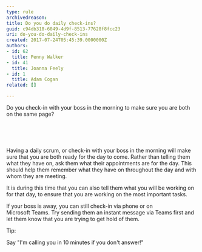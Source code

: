 ```yaml
---
type: rule
archivedreason: 
title: Do you do daily check-ins?
guid: c94db318-6049-4d9f-8513-77628f8fcc23
uri: do-you-do-daily-check-ins
created: 2017-07-24T05:45:39.0000000Z
authors:
- id: 62
  title: Penny Walker
- id: 41
  title: Joanna Feely
- id: 1
  title: Adam Cogan
related: []

---
```



Do you check-in with your boss in the morning to make sure you are both on the same page?<br>
<br><excerpt class='endintro'></excerpt><br>
<p>​</p><p>Having a daily scrum, or check-in with your boss in the morning will make sure that you are both ready for the day to come.&#160;​Rather than telling them what they have on, ask them what their appointments are for the day. This should help them remember what they have on throughout the day&#160;and with whom they are meeting.<br></p><p>It is during this time that&#160;you can also&#160;tell them what you will be working on for that day, to ensure that you are working on the most important tasks.&#160;​<br></p><p>If your boss is away, you can still check-in via phone or on Microsoft&#160;Teams.&#160;Try sending&#160;them&#160;an instant message via Teams first&#160;and let them know that you are trying to get hold of them.&#160;​<br></p><p class="ssw15-rteElement-Tip">Tip&#58;</p><p class="ssw15-rteElement-P">Say&#160;&quot;I'm calling you in 10 minutes if you don't answer!&quot;<br></p><p><br></p>


